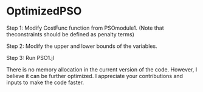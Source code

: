 # OptimizedPSO
Step 1: Modify CostFunc function from PSOmodule1. (Note that theconstraints should be defined as penalty terms)

Step 2: Modify the upper and lower bounds of the variables.

Step 3: Run PSO1.jl

There is no memory allocation in the current version of the code. However, I believe it can be further optimized. I appreciate your contributions and inputs to make the code faster.
